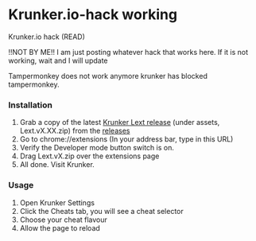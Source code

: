 # Krunker.io-hack working
Krunker.io hack (READ)

!!NOT BY ME!!  I am just posting whatever hack that works here.
If it is not working, wait and I will update

Tampermonkey does not work anymore krunker has blocked tampermonkey.


### Installation
1. Grab a copy of the latest [Krunker Lext release](https://github.com/disagreeing/Krunker.io-hack/releases) (under assets, Lext.vX.XX.zip) from the [releases](https://github.com/disagreeing/Krunker.io-hack/releases)
2. Go to chrome://extensions (In your address bar, type in this URL)
3. Verify the Developer mode button switch is on.
4. Drag Lext.vX.zip over the extensions page
5. All done. Visit Krunker.

### Usage
1. Open Krunker Settings
2. Click the Cheats tab, you will see a cheat selector
3. Choose your cheat flavour
4. Allow the page to reload

